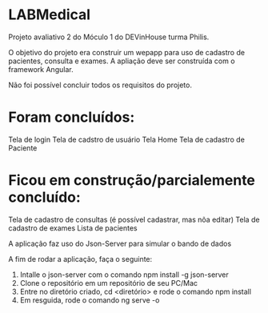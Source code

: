 # LABMedical

Projeto avaliativo 2 do Móculo 1 do DEVinHouse turma Philis.

O objetivo do projeto era construir um wepapp para uso de cadastro de pacientes, consulta e exames. A apliação deve ser construída com o framework Angular.

Não foi possível concluir todos os requisitos do projeto.

# Foram concluídos:

Tela de login
Tela de cadstro de usuário
Tela Home
Tela de cadastro de Paciente

# Ficou em construção/parcialemente concluído:

Tela de cadastro de consultas (é possível cadastrar, mas nõa editar)
Tela de cadastro de exames
Lista de pacientes

A aplicação faz uso do Json-Server para simular o bando de dados

A fim de rodar a aplicação, faça o seguinte:

1. Intalle o json-server com o comando npm install -g json-server
2. Clone o repositório em um repositório de seu PC/Mac
2. Entre no diretório criado, cd <diretório> e rode o comando npm install
3. Em resguida, rode o comando ng serve -o

